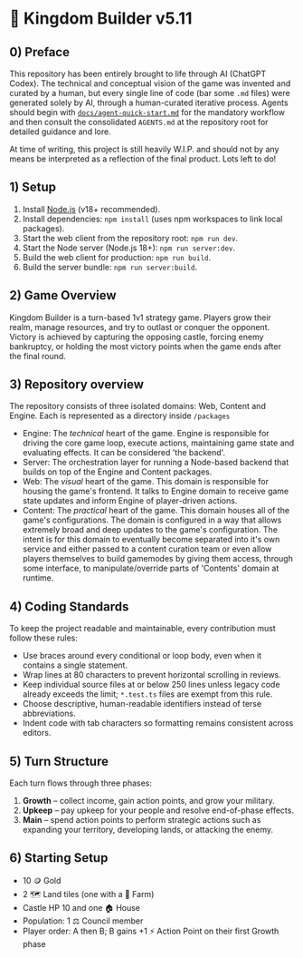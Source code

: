 # 👑 Kingdom Builder v5.11

## 0) Preface

This repository has been entirely brought to life through AI (ChatGPT Codex). The
technical and conceptual vision of the game was invented and curated by a human,
but every single line of code (bar some `.md` files) were generated solely by
AI, through a human-curated iterative process. Agents should begin with
[`docs/agent-quick-start.md`](docs/agent-quick-start.md) for the mandatory
workflow and then consult the consolidated `AGENTS.md` at the repository root
for detailed guidance and lore.

At time of writing, this project is still heavily W.I.P. and should not by any means be interpreted as a reflection of the final product. Lots left to do!

## 1) Setup

1. Install [Node.js](https://nodejs.org/) (v18+ recommended).
2. Install dependencies: `npm install` (uses npm workspaces to link local packages).
3. Start the web client from the repository root: `npm run dev`.
4. Start the Node server (Node.js 18+): `npm run server:dev`.
5. Build the web client for production: `npm run build`.
6. Build the server bundle: `npm run server:build`.

## 2) Game Overview

Kingdom Builder is a turn-based 1v1 strategy game. Players grow their realm, manage resources, and try to outlast or conquer the opponent. Victory is achieved by capturing the opposing castle, forcing enemy bankruptcy, or holding the most victory points when the game ends after the final round.

## 3) Repository overview

The repository consists of three isolated domains: Web, Content and Engine. Each is represented as a directory inside `/packages`

- Engine: The _technical_ heart of the game. Engine is responsible for driving the core game loop, execute actions, maintaining game state and evaluating effects. It can be considered 'the backend'.
- Server: The orchestration layer for running a Node-based backend
  that builds on top of the Engine and Content packages.
- Web: The _visual_ heart of the game. This domain is responsible for housing the game's frontend. It talks to Engine domain to receive game state updates and inform Engine of player-driven actions.
- Content: The _practical_ heart of the game. This domain houses all of the game's configurations. The domain is configured in a way that allows extremely broad and deep updates to the game's configuration. The intent is for this domain to eventually become separated into it's own service and either passed to a content curation team or even allow players themselves to build gamemodes by giving them access, through some interface, to manipulate/override parts of 'Contents' domain at runtime.

## 4) Coding Standards

To keep the project readable and maintainable, every contribution must follow
these rules:

- Use braces around every conditional or loop body, even when it contains a
  single statement.
- Wrap lines at 80 characters to prevent horizontal scrolling in reviews.
- Keep individual source files at or below 250 lines unless legacy code already
  exceeds the limit; `*.test.ts` files are exempt from this rule.
- Choose descriptive, human-readable identifiers instead of terse abbreviations.
- Indent code with tab characters so formatting remains consistent across
  editors.

## 5) Turn Structure

Each turn flows through three phases:

1. **Growth** – collect income, gain action points, and grow your military.
2. **Upkeep** – pay upkeep for your people and resolve end-of-phase effects.
3. **Main** – spend action points to perform strategic actions such as expanding your territory, developing lands, or attacking the enemy.

## 6) Starting Setup

- 10 🪙 Gold
- 2 🗺️ Land tiles (one with a 🌾 Farm)
- Castle HP 10 and one 🏠 House
- Population: 1 ⚖️ Council member
- Player order: A then B; B gains +1 ⚡️ Action Point on their first Growth phase
